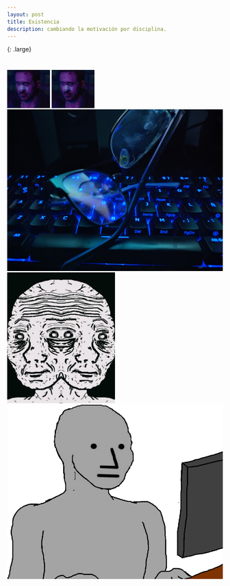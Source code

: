```yaml
---
layout: post
title: Existencia
description: cambiando la motivación por disciplina. 
---
```

{: .large}
# 

 ![](/assets/images/lentes1.jpg)
 ![](/assets/images/lentes1.jpg)
 ![](/assets/images/lentes2.jpg)
 <img src="/assets/images/meme.png" width="50%"> 
 ![](/assets/images/meme1.png) 

